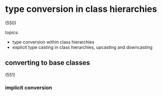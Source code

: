 # type conversion in class hierarchies

(550)

topics:

- type conversion within class hierarchies
- explicit type casting in class hierarchies, upcasting and downcasting

## converting to base classes

(551)

### implicit conversion

